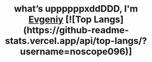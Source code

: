 <h1 align="center">​what’s uppppppxddDDD, I'm <a href="https://github.com/noscope096" target="_blank">Evgeniy</a> 
[![Top Langs](https://github-readme-stats.vercel.app/api/top-langs/?username=noscope096)]

